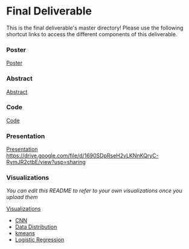 # Final Deliverable
This is the final deliverable's master directory! Please use the following shortcut links to access the different components of this deliverable.

### Poster ###
[Poster](poster/poster.pdf)

### Abstract ###
[Abstract](abstract/abstract.pdf)

### Code ###
[Code](code/)

### Presentation ###
[Presentation](https://drive.google.com/file/d/1690SDpRseH2vLKNnKQryC-RymJR2ctbE/view?usp=sharing)  
https://drive.google.com/file/d/1690SDpRseH2vLKNnKQryC-RymJR2ctbE/view?usp=sharing


### Visualizations ###
_You can edit this README to refer to your own visualizations once you upload them_

  [Visualizations](visualizations)
  - [CNN](visualizations/cnn)
  - [Data Distribution](visualizations/data_distribution)
  - [kmeans](visualizations/kmeans)
  - [Logistic Regression](visualizations/logistic_regression)
